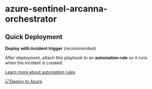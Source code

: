 # azure-sentinel-arcanna-orchestrator



## Quick Deployment
**Deploy with incident trigger** (recommended)

After deployment, attach this playbook to an **automation rule** so it runs when the incident is created.

[Learn more about automation rules](https://docs.microsoft.com/azure/sentinel/automate-incident-handling-with-automation-rules#creating-and-managing-automation-rules)

[![Deploy to Azure](https://aka.ms/deploytoazurebutton)](https://portal.azure.com/#create/Microsoft.Template/uri/https://github.com/siscale/azure-sentinel-arcanna-orchestrator/blob/0fac62b67ceccceee2060e0adf690f1663325968/azuredeploy.json)
